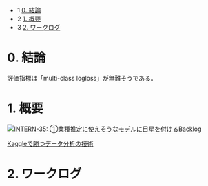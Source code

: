 *   1 [0\. 結論](#0.-結論)
*   2 [1\. 概要](#1.-概要)
*   3 [2\. ワークログ](#2.-ワークログ)

# 0\. 結論

評価指標は「multi-class logloss」が無難そうである。

# 1\. 概要

[![](https://pantarhei-hub.atlassian.net/rest/api/2/universal_avatar/view/type/issuetype/avatar/10316)INTERN-35: ①業種推定に使えそうなモデルに目星を付けるBacklog](https://remotesalesproject.atlassian.net/browse/INTERN-35)

[Kaggleで勝つデータ分析の技術](https://gihyo.jp/book/2019/978-4-297-10843-4)

# 2\. ワークログ